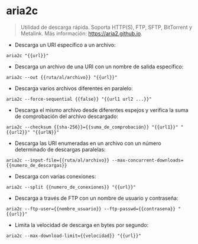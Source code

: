 # aria2c

> Utilidad de descarga rápida.
> Soporta HTTP(S), FTP, SFTP, BitTorrent y Metalink.
> Más información: <https://aria2.github.io>.

- Descarga un URI específico a un archivo:

`aria2c "{{url}}"`

- Descarga un archivo de una URI con un nombre de salida específico:

`aria2c --out {{ruta/al/archivo}} "{{url}}"`

- Descarga varios archivos diferentes en paralelo:

`aria2c --force-sequential {{false}} "{{url1 url2 ...}}"`

- Descarga el mismo archivo desde diferentes espejos y verifica la suma de comprobación del archivo descargado:

`aria2c --checksum {{sha-256}}={{suma_de_comprobación}} "{{url1}}" "{{url2}}" "{{urlN}}"`

- Descarga las URI enumeradas en un archivo con un número determinado de descargas paralelas:

`aria2c --input-file={{ruta/al/archivo}} --max-concurrent-downloads={{numero_de_descargas}}`

- Descarga con varias conexiones:

`aria2c --split {{numero_de_conexiones}} "{{url}}"`

- Descarga a través de FTP con un nombre de usuario y contraseña:

`aria2c --ftp-user={{nombre_usuario}} --ftp-passwd={{contrasena}} "{{url}}"`

- Limita la velocidad de descarga en bytes por segundo:

`aria2c --max-download-limit={{velocidad}} "{{url}}"`
